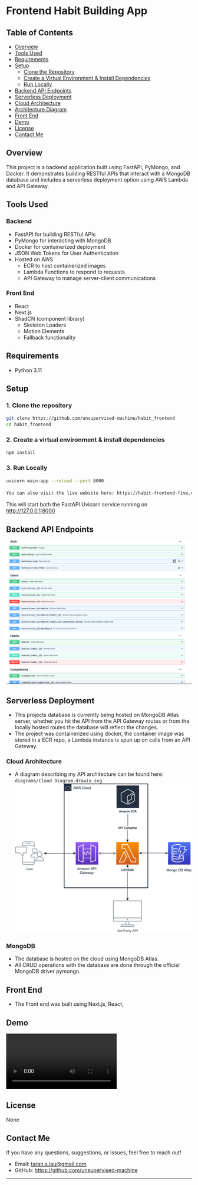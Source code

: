# Frontend Habit Building App 
## Table of Contents
- [Overview](#overview)
- [Tools Used](#tools-used)
- [Requirements](#requirements)
- [Setup](#setup)
  - [Clone the Repository](#1-clone-the-repository)
  - [Create a Virtual Environment & Install Dependencies](#2-create-a-virtual-environment--install-dependencies)
  - [Run Locally](#4-run-locally)
- [Backend API Endpoints](#Backend-API-Endpoints)
- [Serverless Deployment](#serverless-deployment)
- [Cloud Architecture](#Cloud-Architecture)
- [Architecture Diagram](#architecture-diagram)
- [Front End](#Front-End)
- [Demo](#Demo)
- [License](#license)
- [Contact Me](#contact-me)

## Overview
This project is a backend application built using FastAPI, PyMongo, and Docker. It demonstrates building RESTful APIs that interact with a MongoDB database and includes a serverless deployment option using AWS Lambda and API Gateway.

## Tools Used
### Backend
- FastAPI for building RESTful APIs
- PyMongo for interacting with MongoDB
- Docker for containerized deployment 
- JSON Web Tokens for User Authentication
- Hosted on AWS 
  - ECR to host containerized images
  - Lambda Functions to respond to requests
  - API Gateway to manage server-client communications

### Front End
- React
- Next.js
- ShadCN (component library)
  - Skeleton Loaders
  - Motion Elements
  - Fallback functionality

## Requirements
- Python 3.11

## Setup
### 1. Clone the repository
```sh
git clone https://github.com/unsupervised-machine/habit_frontend
cd habit_frontend
```

### 2. Create a virtual environment & install dependencies
```sh
npm install
```

### 3. Run Locally
```sh
uvicorn main:app --reload --port 8000

You can also visit the live website here: https://habit-frontend-five.vercel.app
```
This will start both the FastAPI Uvicorn service running on http://127.0.0.1:8000 



## Backend API Endpoints
![FastAPI Docs](diagrams/FastAPI%20Endpoints.png)


## Serverless Deployment
- This projects database is currently being hosted on MongoDB Atlas server, whether you hit the API from the API Gateway routes or from the locally hosted routes the database will reflect the changes.
- The project was containerized using docker, the container image was stored in a ECR repo, a Lambda instance is spun up on calls from an API Gateway.

### Cloud Architecture
- A diagram describing my API architecture can be found here: `diagrams/Cloud Diagram.drawio.svg`
![Cloud Architecture](diagrams/Cloud%20Diagram.drawio.svg)
  
### MongoDB
- The database is hosted on the cloud using MongoDB Atlas.
- All CRUD operations with the database are done through the official MongoDB driver pymongo.

## Front End
- The Front end was built using Next.js, React, 

## Demo
![Demo Video](diagrams/Screen%20Recording%20Demo.mov)


## License
None

## Contact Me
If you have any questions, suggestions, or issues, feel free to reach out!
- Email: taran.s.lau@gmail.com
- GitHub: https://github.com/unsupervised-machine

---
